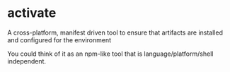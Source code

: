 # activate
A cross-platform, manifest driven tool to ensure that artifacts are installed and configured for the environment

You could think of it as an npm-like tool that is language/platform/shell independent.

